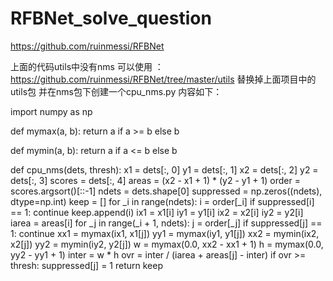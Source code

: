 # RFBNet_solve_question

https://github.com/ruinmessi/RFBNet

上面的代码utils中没有nms
可以使用 ： https://github.com/ruinmessi/RFBNet/tree/master/utils 替换掉上面项目中的utils包
并在nms包下创建一个cpu_nms.py 内容如下：


import numpy as np

def mymax(a, b):
    return a if a >= b else b

def mymin(a, b):
    return a if a <= b else b

def cpu_nms(dets, thresh):
    x1 = dets[:, 0]
    y1 = dets[:, 1]
    x2 = dets[:, 2]
    y2 = dets[:, 3]
    scores = dets[:, 4]
    areas = (x2 - x1 + 1) * (y2 - y1 + 1)
    order = scores.argsort()[::-1]
    ndets = dets.shape[0]
    suppressed = np.zeros((ndets), dtype=np.int)
    keep = []
    for _i in range(ndets):
        i = order[_i]
        if suppressed[i] == 1:
            continue
        keep.append(i)
        ix1 = x1[i]
        iy1 = y1[i]
        ix2 = x2[i]
        iy2 = y2[i]
        iarea = areas[i]
        for _j in range(_i + 1, ndets):
            j = order[_j]
            if suppressed[j] == 1:
                continue
            xx1 = mymax(ix1, x1[j])
            yy1 = mymax(iy1, y1[j])
            xx2 = mymin(ix2, x2[j])
            yy2 = mymin(iy2, y2[j])
            w = mymax(0.0, xx2 - xx1 + 1)
            h = mymax(0.0, yy2 - yy1 + 1)
            inter = w * h
            ovr = inter / (iarea + areas[j] - inter)
            if ovr >= thresh:
              suppressed[j] = 1
  return keep
